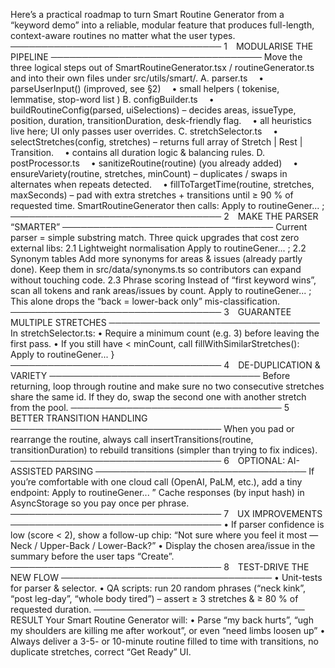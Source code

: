 Here’s a practical roadmap to turn Smart Routine Generator from a “keyword demo” into a reliable, modular feature that produces full-length, context-aware routines no matter what the user types.
──────────────────────────────────
1 MODULARISE THE PIPELINE
──────────────────────────────────
Move the three logical steps out of SmartRoutineGenerator.tsx / routineGenerator.ts and into their own files under src/utils/smart/.
A. parser.ts
 • parseUserInput() (improved, see §2)
 • small helpers ( tokenise, lemmatise, stop-word list )
B. configBuilder.ts
 • buildRoutineConfig(parsed, uiSelections) – decides areas, issueType, position, duration, transitionDuration, desk-friendly flag.
 • all heuristics live here; UI only passes user overrides.
C. stretchSelector.ts
 • selectStretches(config, stretches) – returns full array of Stretch | Rest | Transition.
 • contains all duration logic & balancing rules.
D. postProcessor.ts
 • sanitizeRoutine(routine) (you already added)
 • ensureVariety(routine, stretches, minCount) – duplicates / swaps in alternates when repeats detected.
 • fillToTargetTime(routine, stretches, maxSeconds) – pad with extra stretches + transitions until ≥ 90 % of requested time.
SmartRoutineGenerator then calls:
Apply to routineGener...
;
──────────────────────────────────
2 MAKE THE PARSER “SMARTER”
──────────────────────────────────
Current parser = simple substring match. Three quick upgrades that cost zero external libs:
2.1 Lightweight normalisation
Apply to routineGener...
;
2.2 Synonym tables
Add more synonyms for areas & issues (already partly done). Keep them in src/data/synonyms.ts so contributors can expand without touching code.
2.3 Phrase scoring
Instead of “first keyword wins”, scan all tokens and rank areas/issues by count.
Apply to routineGener...
;
This alone drops the “back = lower-back only” mis-classification.
──────────────────────────────────
3 GUARANTEE MULTIPLE STRETCHES
──────────────────────────────────
In stretchSelector.ts:
• Require a minimum count (e.g. 3) before leaving the first pass.
• If you still have < minCount, call fillWithSimilarStretches():
Apply to routineGener...
}
──────────────────────────────────
4 DE-DUPLICATION & VARIETY
──────────────────────────────────
Before returning, loop through routine and make sure no two consecutive stretches share the same id.
If they do, swap the second one with another stretch from the pool.
──────────────────────────────────
5 BETTER TRANSITION HANDLING
──────────────────────────────────
When you pad or rearrange the routine, always call insertTransitions(routine, transitionDuration) to rebuild transitions (simpler than trying to fix indices).
──────────────────────────────────
6 OPTIONAL: AI-ASSISTED PARSING
──────────────────────────────────
If you’re comfortable with one cloud call (OpenAI, PaLM, etc.), add a tiny endpoint:
Apply to routineGener...
”
Cache responses (by input hash) in AsyncStorage so you pay once per phrase.
──────────────────────────────────
7 UX IMPROVEMENTS
──────────────────────────────────
• If parser confidence is low (score < 2), show a follow-up chip:
“Not sure where you feel it most — Neck / Upper-Back / Lower-Back?”
• Display the chosen area/issue in the summary before the user taps “Create”.
──────────────────────────────────
8 TEST-DRIVE THE NEW FLOW
──────────────────────────────────
• Unit-tests for parser & selector.
• QA scripts: run 20 random phrases (“neck kink”, “post leg-day”, “whole body tired”) – assert ≥ 3 stretches & ≥ 80 % of requested duration.
──────────────────────────────────
RESULT
Your Smart Routine Generator will:
• Parse “my back hurts”, “ugh my shoulders are killing me after workout”, or even “need limbs loosen up”
• Always deliver a 3-5- or 10-minute routine filled to time with transitions, no duplicate stretches, correct “Get Ready” UI.